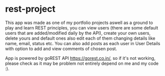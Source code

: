 # rest-project

This app was made as one of my portfolio projects aswell as a ground to play and learn REST principles, you can view users (there are some default users that are added/modified 
daily by the API), create your own users, delete yours and default ones also edit each of them changing details like name, email, status etc. You can also add posts as each user
in User Details with option to add and view comments of chosen post.


App is powered by goREST API https://gorest.co.in/, so if it's not working, please check as it may be problem not entirely depend on me and my code :).


